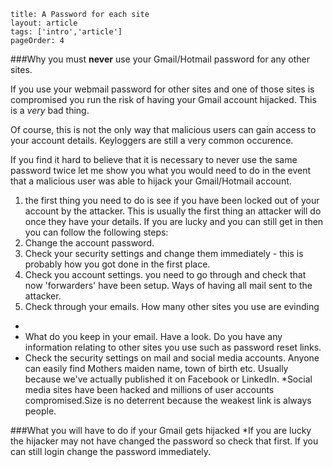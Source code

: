 ```
title: A Password for each site
layout: article
tags: ['intro','article']
pageOrder: 4
```

###Why you must **never** use your Gmail/Hotmail password for any other sites.

If you use your webmail password for other sites and one of those sites is compromised you run the risk of having your Gmail account hijacked. This is a *very* bad thing.

Of course, this is not the only way that malicious users can gain access to your account details. Keyloggers are still a very common occurence.


If you find it hard to believe that it is necessary to never use the same password twice let me show you what you would need to do in the event that a malicious user was able to hijack your Gmail/Hotmail account.

1. the first thing you need to do is see if you have been locked out of your account by the attacker. This is usually the first thing an attacker will do once they have your details. If you are lucky and you can still get in then you can follow the following steps:
1. Change the account password.
2. Check your security settings and change them immediately - this is probably how you got done in the first place.
3. Check you account settings. you need to go through and check that now 'forwarders' have been setup. Ways of having all mail sent to the attacker.
4. Check through your emails. How many other sites you use are evinding

* 
* What do you keep in your email. Have a look. Do you have any information relating to other sites you use
such as password reset links.
* Check the security settings on mail and social media accounts. Anyone can easily find Mothers maiden name, town of birth etc. Usually because we've actually published it on Facebook or LinkedIn.
*Social media sites have been hacked and millions of user accounts compromised.Size is no deterrent because the weakest link is always people.

###What you will have to do if your Gmail gets hijacked
*If you are lucky the hijacker may not have changed the password so check that first. If you can still login change the password immediately.